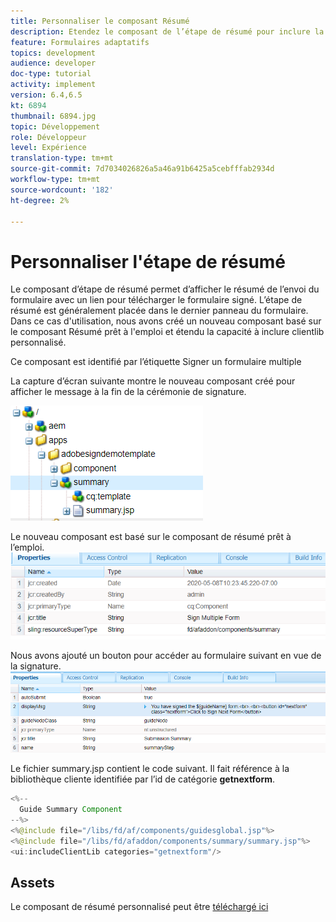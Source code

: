 ```yaml
---
title: Personnaliser le composant Résumé
description: Etendez le composant de l’étape de résumé pour inclure la possibilité de naviguer jusqu’au formulaire suivant dans le package.
feature: Formulaires adaptatifs
topics: development
audience: developer
doc-type: tutorial
activity: implement
version: 6.4,6.5
kt: 6894
thumbnail: 6894.jpg
topic: Développement
role: Développeur
level: Expérience
translation-type: tm+mt
source-git-commit: 7d7034026826a5a46a91b6425a5cebfffab2934d
workflow-type: tm+mt
source-wordcount: '182'
ht-degree: 2%

---
```



# Personnaliser l&#39;étape de résumé

Le composant d’étape de résumé permet d’afficher le résumé de l’envoi du formulaire avec un lien pour télécharger le formulaire signé. L’étape de résumé est généralement placée dans le dernier panneau du formulaire.
Dans ce cas d&#39;utilisation, nous avons créé un nouveau composant basé sur le composant Résumé prêt à l&#39;emploi et étendu la capacité à inclure clientlib personnalisé.

Ce composant est identifié par l’étiquette Signer un formulaire multiple

La capture d’écran suivante montre le nouveau composant créé pour afficher le message à la fin de la cérémonie de signature.

![composant récapitulatif](assets/summary.PNG)

Le nouveau composant est basé sur le composant de résumé prêt à l’emploi.
![component-prop](assets/componentprop.PNG)

Nous avons ajouté un bouton pour accéder au formulaire suivant en vue de la signature.
![template-code](assets/template-code.PNG)

Le fichier summary.jsp contient le code suivant. Il fait référence à la bibliothèque cliente identifiée par l’id de catégorie **getnextform**.

```java
<%--
  Guide Summary Component
--%>
<%@include file="/libs/fd/af/components/guidesglobal.jsp"%>
<%@include file="/libs/fd/afaddon/components/summary/summary.jsp"%>
<ui:includeClientLib categories="getnextform"/>
```

## Assets

Le composant de résumé personnalisé peut être [téléchargé ici](assets/custom-summary-step.zip)


